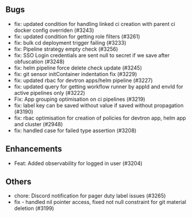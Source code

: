 ## Bugs
- fix: updated condition for handling linked ci creation with parent ci docker config overriden (#3243)
- fix: updated condition for getting role filters  (#3261)
- fix: bulk cd deployment trigger failing (#3233)
- fix: Pipeline strategy empty check (#3256)
- fix: SSO Login credentials are sent null to secret if we save after obfuscation (#3248)
- fix: helm pipeline force delete check update (#3245)
- fix: git sensor initContainer indentation fix (#3229)
- fix: updated rbac for devtron apps/helm pipeline (#3227)
- fix: updated query for getting workflow runner by appId and envId for active pipelines only (#3222)
- Fix: App grouping optimisation on ci pipelines (#3219)
- fix: label key can be saved without value if saved without propagation (#3190)
- fix: rbac optimisation for creation of policies for devtron app, helm app and cluster (#2948)
- fix: handled case for failed type assertion (#3208)
## Enhancements
- Feat: Added observability for logged in user (#3204)
## Others
- chore: Discord notification for pager duty label issues  (#3265)
- fix  - handled nil pointer access, fixed not null constraint for git material deletion (#3199)
